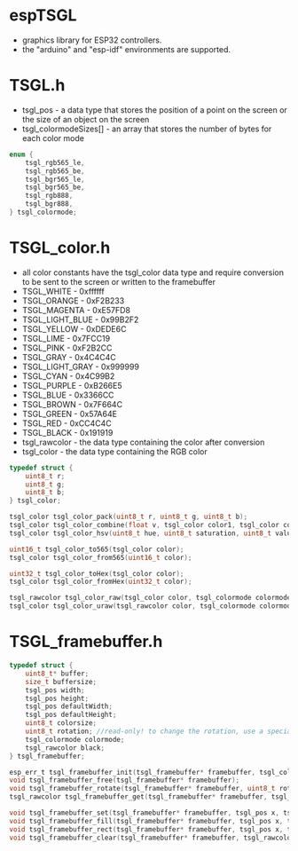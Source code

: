 # espTSGL
* graphics library for ESP32 controllers.
* the "arduino" and "esp-idf" environments are supported.

# TSGL.h
* tsgl_pos - a data type that stores the position of a point on the screen or the size of an object on the screen
* tsgl_colormodeSizes[] - an array that stores the number of bytes for each color mode
```c
enum {
    tsgl_rgb565_le,
    tsgl_rgb565_be,
    tsgl_bgr565_le,
    tsgl_bgr565_be,
    tsgl_rgb888,
    tsgl_bgr888,
} tsgl_colormode;
```

# TSGL_color.h
* all color constants have the tsgl_color data type and require conversion to be sent to the screen or written to the framebuffer
* TSGL_WHITE - 0xffffff
* TSGL_ORANGE - 0xF2B233
* TSGL_MAGENTA - 0xE57FD8
* TSGL_LIGHT_BLUE - 0x99B2F2
* TSGL_YELLOW - 0xDEDE6C
* TSGL_LIME - 0x7FCC19
* TSGL_PINK - 0xF2B2CC
* TSGL_GRAY - 0x4C4C4C
* TSGL_LIGHT_GRAY - 0x999999
* TSGL_CYAN - 0x4C99B2
* TSGL_PURPLE - 0xB266E5
* TSGL_BLUE - 0x3366CC
* TSGL_BROWN - 0x7F664C
* TSGL_GREEN - 0x57A64E
* TSGL_RED - 0xCC4C4C
* TSGL_BLACK - 0x191919
* tsgl_rawcolor - the data type containing the color after conversion
* tsgl_color - the data type containing the RGB color
```c
typedef struct {
    uint8_t r;
    uint8_t g;
    uint8_t b;
} tsgl_color;

tsgl_color tsgl_color_pack(uint8_t r, uint8_t g, uint8_t b);
tsgl_color tsgl_color_combine(float v, tsgl_color color1, tsgl_color color2);
tsgl_color tsgl_color_hsv(uint8_t hue, uint8_t saturation, uint8_t value);

uint16_t tsgl_color_to565(tsgl_color color);
tsgl_color tsgl_color_from565(uint16_t color);

uint32_t tsgl_color_toHex(tsgl_color color);
tsgl_color tsgl_color_fromHex(uint32_t color);

tsgl_rawcolor tsgl_color_raw(tsgl_color color, tsgl_colormode colormode);
tsgl_color tsgl_color_uraw(tsgl_rawcolor color, tsgl_colormode colormode);
```

# TSGL_framebuffer.h
```c
typedef struct {
    uint8_t* buffer;
    size_t buffersize;
    tsgl_pos width;
    tsgl_pos height;
    tsgl_pos defaultWidth;
    tsgl_pos defaultHeight;
    uint8_t colorsize;
    uint8_t rotation; //read-only! to change the rotation, use a special method
    tsgl_colormode colormode;
    tsgl_rawcolor black;
} tsgl_framebuffer;

esp_err_t tsgl_framebuffer_init(tsgl_framebuffer* framebuffer, tsgl_colormode colormode, tsgl_pos width, tsgl_pos height, int64_t caps);
void tsgl_framebuffer_free(tsgl_framebuffer* framebuffer);
void tsgl_framebuffer_rotate(tsgl_framebuffer* framebuffer, uint8_t rotation); //rotates the indexing of the framebuffer and not the framebuffer itself
tsgl_rawcolor tsgl_framebuffer_get(tsgl_framebuffer* framebuffer, tsgl_pos x, tsgl_pos y);

void tsgl_framebuffer_set(tsgl_framebuffer* framebuffer, tsgl_pos x, tsgl_pos y, tsgl_rawcolor color);
void tsgl_framebuffer_fill(tsgl_framebuffer* framebuffer, tsgl_pos x, tsgl_pos y, tsgl_pos width, tsgl_pos height, tsgl_rawcolor color);
void tsgl_framebuffer_rect(tsgl_framebuffer* framebuffer, tsgl_pos x, tsgl_pos y, tsgl_pos width, tsgl_pos height, tsgl_rawcolor color);
void tsgl_framebuffer_clear(tsgl_framebuffer* framebuffer, tsgl_rawcolor color);
```